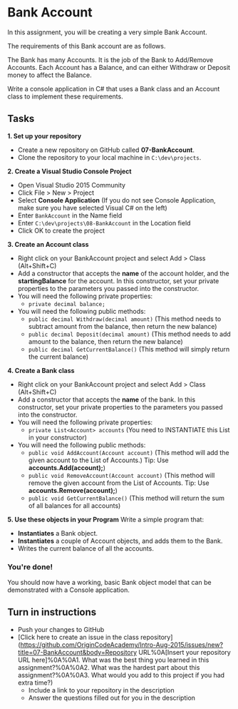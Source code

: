 # Bank Account
In this assignment, you will be creating a very simple Bank Account.

The requirements of this Bank account are as follows.

The Bank has many Accounts. It is the job of the Bank to Add/Remove Accounts.
Each Account has a Balance, and can either Withdraw or Deposit money to affect the Balance.

Write a console application in C# that uses a Bank class and an Account class to implement these requirements.

## Tasks
**1. Set up your repository**
* Create a new repository on GitHub called **07-BankAccount**.
* Clone the repository to your local machine in ```C:\dev\projects```.

**2. Create a Visual Studio Console Project**
* Open Visual Studio 2015 Community
* Click File > New > Project
* Select **Console Application** (If you do not see Console Application, make sure you have selected Visual C# on the left)
* Enter ```BankAccount``` in the Name field
* Enter ```C:\dev\projects\08-BankAccount``` in the Location field
* Click OK to create the project


**3. Create an Account class**
* Right click on your BankAccount project and select Add > Class (Alt+Shift+C)
* Add a constructor that accepts the **name** of the account holder, and the **startingBalance** for the account. In this constructor, set your private properties to the parameters you passed into the constructor.
* You will need the following private properties:
	* ```private decimal balance;```
* You will need the following public methods:
	* ```public decimal Withdraw(decimal amount)``` (This method needs to subtract amount from the balance, then return the new balance)
	* ```public decimal Deposit(decimal amount)``` (This method needs to add amount to the balance, then return the new balance)
	* ```public decimal GetCurrentBalance()``` (This method will simply return the current balance)

**4. Create a Bank class**
* Right click on your BankAccount project and select Add > Class (Alt+Shift+C)
* Add a constructor that accepts the **name** of the bank. In this constructor, set your private properties to the parameters you passed into the constructor.
* You will need the following private properties:
	* ```private List<Account> accounts``` (You need to INSTANTIATE this List<Account> in your constructor)
* You will need the following public methods:
	* ```public void AddAccount(Account account)``` (This method will add the given account to the List of Accounts.) Tip: Use **accounts.Add(account);**)
	* ```public void RemoveAccount(Account account)``` (This method will remove the given account from the List of Accounts. Tip: Use **accounts.Remove(account);**)
	* ```public void GetCurrentBalance()``` (This method will return the sum of all balances for all accounts)



**5. Use these objects in your Program**
Write a simple program that:

* **Instantiates** a Bank object.
* **Instantiates** a couple of Account objects, and adds them to the Bank.
* Writes the current balance of all the accounts.

### You're done!
You should now have a working, basic Bank object model that can be demonstrated with a Console application.


## Turn in instructions

* Push your changes to GitHub 
* [Click here to create an issue in the class repository](https://github.com/OriginCodeAcademy/Intro-Aug-2015/issues/new?title=07-BankAccount&body=Repository URL%0A[Insert your repository URL here]%0A%0A1. What was the best thing you learned in this assignment?%0A%0A2. What was the hardest part about this assignment?%0A%0A3. What would you add to this project if you had extra time?)
	* Include a link to your repository in the description
	* Answer the questions filled out for you in the description
